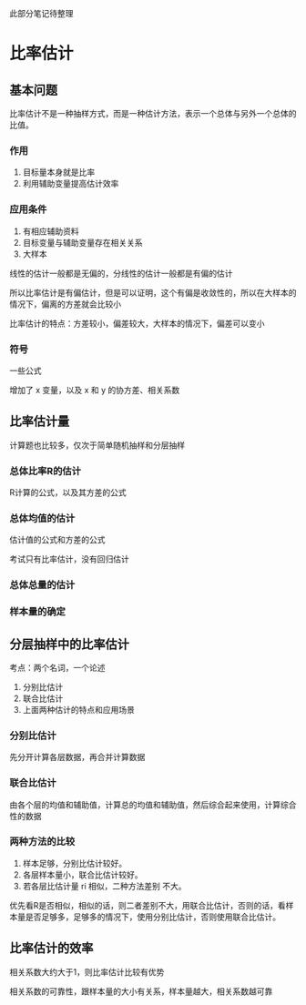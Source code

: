 此部分笔记待整理
# 比率估计

## 基本问题

比率估计不是一种抽样方式，而是一种估计方法，表示一个总体与另外一个总体的比值。

### 作用
1. 目标量本身就是比率
2. 利用辅助变量提高估计效率

### 应用条件
1. 有相应辅助资料
2. 目标变量与辅助变量存在相关关系
3. 大样本

线性的估计一般都是无偏的，分线性的估计一般都是有偏的估计

所以比率估计是有偏估计，但是可以证明，这个有偏是收敛性的，所以在大样本的情况下，偏离的方差就会比较小

比率估计的特点：方差较小，偏差较大，大样本的情况下，偏差可以变小

### 符号

一些公式

增加了 x 变量，以及 x 和 y 的协方差、相关系数

## 比率估计量

计算题也比较多，仅次于简单随机抽样和分层抽样

### 总体比率R的估计

R计算的公式，以及其方差的公式

### 总体均值的估计

估计值的公式和方差的公式

考试只有比率估计，没有回归估计

### 总体总量的估计

### 样本量的确定

## 分层抽样中的比率估计

考点：两个名词，一个论述

1. 分别比估计
2. 联合比估计
3. 上面两种估计的特点和应用场景

### 分别比估计

先分开计算各层数据，再合并计算数据

### 联合比估计

由各个层的均值和辅助值，计算总的均值和辅助值，然后综合起来使用，计算综合性的数据

### 两种方法的比较

1. 样本足够，分别比估计较好。
2. 各层样本量小，联合比估计较好。
3. 若各层比估计量 ri 相似，二种方法差别 不大。 

优先看R是否相似，相似的话，则二者差别不大，用联合比估计，否则的话，看样本量是否足够多，足够多的情况下，使用分别比估计，否则使用联合比估计。

## 比率估计的效率

相关系数大约大于1，则比率估计比较有优势

相关系数的可靠性，跟样本量的大小有关系，样本量越大，相关系数越可靠

